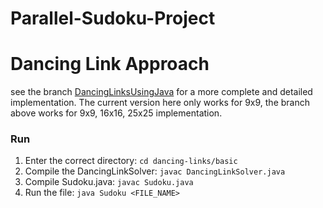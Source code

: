 # Parallel-Sudoku-Project
# Dancing Link Approach

see the branch [DancingLinksUsingJava](https://github.com/johnmichael-kane/Parallelized-Sudoku-Solvers/tree/DancingLinksUsingJava) for a more complete and detailed implementation.
The current version here only works for 9x9, the branch above works for 9x9, 16x16, 25x25 implementation.

### Run
1. Enter the correct directory: `cd dancing-links/basic`
2. Compile the DancingLinkSolver: `javac DancingLinkSolver.java`
3. Compile Sudoku.java: `javac Sudoku.java`
4. Run the file: `java Sudoku <FILE_NAME>`
